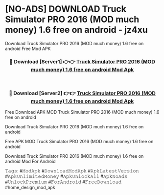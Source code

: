# [NO-ADS] DOWNLOAD Truck Simulator PRO 2016 (MOD much money) 1.6 free on android - jz4xu
Download Truck Simulator PRO 2016 (MOD much money) 1.6 free on android Free Mod APK

<div align="center">
<h3>🔴 Download [Server1] 👉👉 <a href="https://apk-comot.site?title=Truck_Simulator_PRO_2016_(MOD_much_money)_1.6_free_on_android">Truck Simulator PRO 2016 (MOD much money) 1.6 free on android Mod Apk</a></h3><br>

<h3>🔴 Download [Server2] 👉👉 <a href="https://apk-comot.site?title=Truck_Simulator_PRO_2016_(MOD_much_money)_1.6_free_on_android">Truck Simulator PRO 2016 (MOD much money) 1.6 free on android Mod Apk</a></h3>
</div>


Free Download APK MOD Truck Simulator PRO 2016 (MOD much money) 1.6 free on android

Download Truck Simulator PRO 2016 (MOD much money) 1.6 free on android 

Free APK MOD Truck Simulator PRO 2016 (MOD much money) 1.6 free on android 

Download Truck Simulator PRO 2016 (MOD much money) 1.6 free on android Mod For Android

𝚃𝚊𝚐𝚜: #𝙼𝚘𝚍𝙰𝚙𝚔 #𝙳𝚘𝚠𝚗𝚕𝚘𝚊𝚍𝙼𝚘𝚍𝙰𝚙𝚔 #𝙰𝚙𝚔𝙻𝚊𝚝𝚎𝚜𝚝𝚅𝚎𝚛𝚜𝚒𝚘𝚗 #𝙰𝚙𝚔𝚄𝚗𝚕𝚒𝚖𝚒𝚝𝚎𝚍𝙼𝚘𝚗𝚎𝚢 #𝙰𝚙𝚔𝚄𝚗𝚕𝚘𝚌𝚔𝙰𝚕𝚕 #𝙰𝚙𝚔𝙽𝚘𝙰𝚍𝚜 #𝚄𝚗𝚕𝚘𝚌𝚔𝙿𝚛𝚎𝚖𝚒𝚞𝚖 #𝙵𝚘𝚛𝙰𝚗𝚍𝚛𝚘𝚒𝚍 #𝙵𝚛𝚎𝚎𝙳𝚘𝚠𝚗𝚕𝚘𝚊𝚍 #home_design_mod_apk